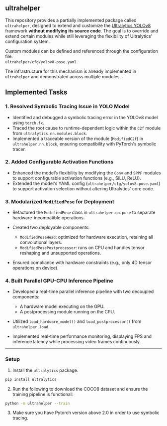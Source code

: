 ## ultrahelper

This repository provides a partially implemented package called `ultrahelper`, designed to extend and customize the [Ultralytics YOLOv8](https://github.com/ultralytics/ultralytics) framework **without modifying its source code**. The goal is to override and extend certain modules while still leveraging the flexibility of Ultralytics’ configuration system.

Custom modules can be defined and referenced through the configuration file:  
`ultrahelper/cfg/yolov8-pose.yaml`.

The infrastructure for this mechanism is already implemented in `ultrahelper` and demonstrated across multiple modules.
## Implemented Tasks

### 1. Resolved Symbolic Tracing Issue in YOLO Model

* Identified and debugged a symbolic tracing error in the YOLOv8 model using `torch.fx`.
* Traced the root cause to runtime-dependent logic within the `C2f` module from `ultralytics.nn.modules.block`.
* Implemented a traceable version of the module (`ModifiedC2f`) in `ultrahelper.nn.block`, ensuring compatibility with PyTorch's symbolic tracer.

### 2. Added Configurable Activation Functions

* Enhanced the model’s flexibility by modifying the `Conv` and `SPPF` modules to support configurable activation functions (e.g., SiLU, ReLU).
* Extended the model's YAML config (`ultrahelper/cfg/yolov8-pose.yaml`) to support activation selection without altering Ultralytics' core code.

### 3. Modularized `ModifiedPose` for Deployment

* Refactored the `ModifiedPose` class in `ultrahelper.nn.pose` to separate hardware-incompatible operations.
* Created two deployable components:

  * `ModifiedPoseHead`: optimized for hardware execution, retaining all convolutional layers.
  * `ModifiedPosePostprocessor`: runs on CPU and handles tensor reshaping and unsupported operations.
* Ensured compliance with hardware constraints (e.g., only 4D tensor operations on device).

### 4. Built Parallel GPU-CPU Inference Pipeline

* Developed a real-time parallel inference pipeline with two decoupled components:

  * A hardware model executing on the GPU.
  * A postprocessing module running on the CPU.
* Utilized `load_hardware_model()` and `load_postprocessor()` from `ultrahelper.load`.
* Implemented real-time performance monitoring, displaying FPS and inference latency while processing video frames continuously.

---

### Setup

1. Install the `ultralytics` package.

```bash
pip install ultralytics
```

2. Run the following to download the COCO8 dataset and ensure the training pipeline is functional:

```bash
python -m ultrahelper --train
```

3. Make sure you have Pytorch version above 2.0 in order to use symbolic tracing.

